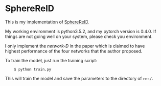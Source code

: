 # SphereReID

This is my implementation of [SphereReID](https://arxiv.org/abs/1807.00537).

My working environment is python3.5.2, and my pytorch version is 0.4.0. If things are not going well on your system, please check you environment.

I only implement the *network-D* in the paper which is claimed to have highest performance of the four networks that the author proposed. 

To train the model, just run the training script:  
```
    $ python train.py
```
This will train the model and save the parameters to the directory of ```res/```.
